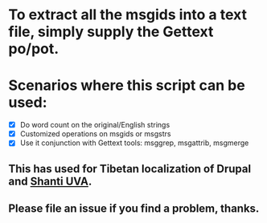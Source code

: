 # To extract all the msgids into a text file, simply supply the Gettext po/pot.
#
# Scenarios where this script can be used:

* [x] Do word count on the original/English strings
* [x] Customized operations on msgids or msgstrs
* [x] Use it conjunction with Gettext tools: msggrep, msgattrib, msgmerge

## This has used for Tibetan localization of Drupal and [Shanti UVA](https://mandala-dev.shanti.virginia.edu). 
## Please file an issue if you find a problem, thanks.

